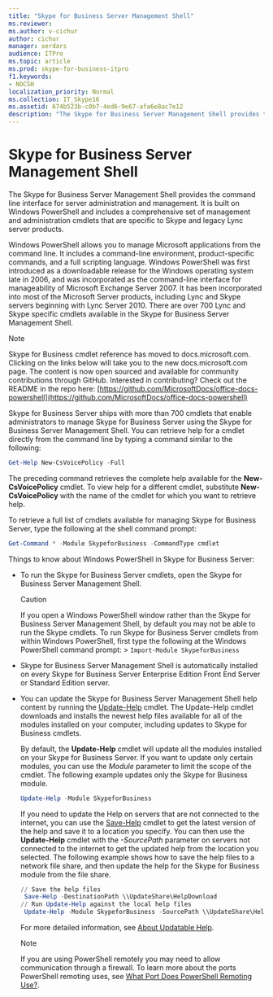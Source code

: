 ```yaml
---
title: "Skype for Business Server Management Shell"
ms.reviewer: 
ms.author: v-cichur
author: cichur
manager: serdars
audience: ITPro
ms.topic: article
ms.prod: skype-for-business-itpro
f1.keywords:
- NOCSH
localization_priority: Normal
ms.collection: IT_Skype16
ms.assetid: 674b523b-c0b7-4ed6-9e67-afa6e8ac7e12
description: "The Skype for Business Server Management Shell provides the command line interface for server administration and management. It is built on Windows PowerShell and includes a comprehensive set of management and administration cmdlets that are specific to Skype and legacy Lync server products."
---
```


# Skype for Business Server Management Shell
 
The Skype for Business Server Management Shell provides the command line interface for server administration and management. It is built on Windows PowerShell and includes a comprehensive set of management and administration cmdlets that are specific to Skype and legacy Lync server products.
  
Windows PowerShell allows you to manage Microsoft applications from the command line. It includes a command-line environment, product-specific commands, and a full scripting language. Windows PowerShell was first introduced as a downloadable release for the Windows operating system late in 2006, and was incorporated as the command-line interface for manageability of Microsoft Exchange Server 2007. It has been incorporated into most of the Microsoft Server products, including Lync and Skype servers beginning with Lync Server 2010. There are over 700 Lync and Skype specific cmdlets available in the Skype for Business Server Management Shell.
  
> [!NOTE]
> Skype for Business cmdlet reference has moved to docs.microsoft.com. Clicking on the links below will take you to the new docs.microsoft.com page. The content is now open sourced and available for community contributions through GitHub. Interested in contributing? Check out the README in the repo here: [https://github.com/MicrosoftDocs/office-docs-powershell](https://github.com/MicrosoftDocs/office-docs-powershell)
  
Skype for Business Server ships with more than 700 cmdlets that enable administrators to manage Skype for Business Server using the Skype for Business Server Management Shell. You can retrieve help for a cmdlet directly from the command line by typing a command similar to the following:
  
```PowerShell
Get-Help New-CsVoicePolicy -Full
```

The preceding command retrieves the complete help available for the **New-CsVoicePolicy** cmdlet. To view help for a different cmdlet, substitute **New-CsVoicePolicy** with the name of the cmdlet for which you want to retrieve help.
  
To retrieve a full list of cmdlets available for managing Skype for Business Server, type the following at the shell command prompt: 
  
```PowerShell
Get-Command * -Module SkypeforBusiness -CommandType cmdlet
```



Things to know about Windows PowerShell in Skype for Business Server:
  
- To run the Skype for Business Server cmdlets, open the Skype for Business Server Management Shell.
    
    > [!CAUTION]
    > If you open a Windows PowerShell window rather than the Skype for Business Server Management Shell, by default you may not be able to run the Skype cmdlets. To run Skype for Business Server cmdlets from within Windows PowerShell, first type the following at the Windows PowerShell command prompt: >  `Import-Module SkypeforBusiness`
  
- Skype for Business Server Management Shell is automatically installed on every Skype for Business Server Enterprise Edition Front End Server or Standard Edition server.
    
- You can update the Skype for Business Server Management Shell help content by running the [Update-Help](/powershell/module/microsoft.powershell.core/update-help) cmdlet. The Update-Help cmdlet downloads and installs the newest help files available for all of the modules installed on your computer, including updates to Skype for Business cmdlets.
    
    By default, the **Update-Help** cmdlet will update all the modules installed on your Skype for Business Server. If you want to update only certain modules, you can use the _Module_ parameter to limit the scope of the cmdlet. The following example updates only the Skype for Business module.
    
  ```PowerShell
  Update-Help -Module SkypeforBusiness
  ```

    If you need to update the Help on servers that are not connected to the internet, you can use the [Save-Help](/powershell/module/microsoft.powershell.core/save-help) cmdlet to get the latest version of the help and save it to a location you specify. You can then use the **Update-Help** cmdlet with the _-SourcePath_ parameter on servers not connected to the internet to get the updated help from the location you selected. The following example shows how to save the help files to a network file share, and then update the help for the Skype for Business module from the file share.
    
  ```PowerShell
  // Save the help files
   Save-Help -DestinationPath \\UpdateShare\HelpDownload
  // Run Update-Help against the local help files
   Update-Help -Module SkypeforBusiness -SourcePath \\UpdateShare\HelpDownload
  ```

    For more detailed information, see [About Updatable Help](/powershell/module/microsoft.powershell.core/about/about_updatable_help).
    
    > [!NOTE]
    > If you are using PowerShell remotely you may need to allow communication through a firewall. To learn more about the ports PowerShell remoting uses, see [What Port Does PowerShell Remoting Use?](/archive/blogs/christwe/what-port-does-powershell-remoting-use).
